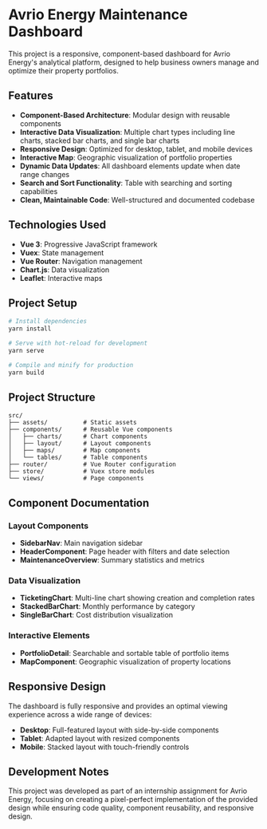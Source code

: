 # Avrio Energy Maintenance Dashboard

This project is a responsive, component-based dashboard for Avrio Energy's analytical platform, designed to help business owners manage and optimize their property portfolios.

## Features

- **Component-Based Architecture**: Modular design with reusable components
- **Interactive Data Visualization**: Multiple chart types including line charts, stacked bar charts, and single bar charts
- **Responsive Design**: Optimized for desktop, tablet, and mobile devices
- **Interactive Map**: Geographic visualization of portfolio properties
- **Dynamic Data Updates**: All dashboard elements update when date range changes
- **Search and Sort Functionality**: Table with searching and sorting capabilities
- **Clean, Maintainable Code**: Well-structured and documented codebase

## Technologies Used

- **Vue 3**: Progressive JavaScript framework
- **Vuex**: State management
- **Vue Router**: Navigation management
- **Chart.js**: Data visualization
- **Leaflet**: Interactive maps

## Project Setup

```bash
# Install dependencies
yarn install

# Serve with hot-reload for development
yarn serve

# Compile and minify for production
yarn build
```

## Project Structure

```
src/
├── assets/          # Static assets
├── components/      # Reusable Vue components
│   ├── charts/      # Chart components
│   ├── layout/      # Layout components
│   ├── maps/        # Map components
│   └── tables/      # Table components
├── router/          # Vue Router configuration
├── store/           # Vuex store modules
└── views/           # Page components
```

## Component Documentation

### Layout Components
- **SidebarNav**: Main navigation sidebar
- **HeaderComponent**: Page header with filters and date selection
- **MaintenanceOverview**: Summary statistics and metrics

### Data Visualization
- **TicketingChart**: Multi-line chart showing creation and completion rates
- **StackedBarChart**: Monthly performance by category
- **SingleBarChart**: Cost distribution visualization

### Interactive Elements
- **PortfolioDetail**: Searchable and sortable table of portfolio items
- **MapComponent**: Geographic visualization of property locations

## Responsive Design

The dashboard is fully responsive and provides an optimal viewing experience across a wide range of devices:
- **Desktop**: Full-featured layout with side-by-side components
- **Tablet**: Adapted layout with resized components
- **Mobile**: Stacked layout with touch-friendly controls

## Development Notes

This project was developed as part of an internship assignment for Avrio Energy, focusing on creating a pixel-perfect implementation of the provided design while ensuring code quality, component reusability, and responsive design.

